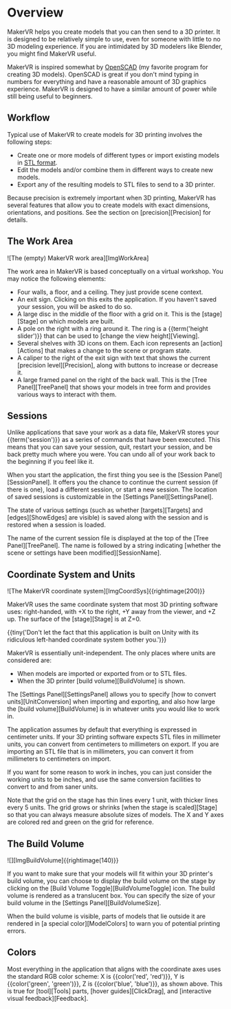 # Overview

MakerVR helps you create models that you can then send to a 3D printer.
It is designed to be relatively simple to use, even for someone with little to
no 3D modeling experience. If you are intimidated by 3D modelers like Blender,
you might find MakerVR useful.

MakerVR is inspired somewhat by [OpenSCAD](http://openscad.org/) (my favorite
program for creating 3D models). OpenSCAD is great if you don't mind typing in
numbers for everything and have a reasonable amount of 3D graphics
experience. MakerVR is designed to have a similar amount of power while still
being useful to beginners.

## Workflow

Typical use of MakerVR to create models for 3D printing involves the following
steps:

+ Create one or more models of different types or import existing models in
  [STL format](https://en.wikipedia.org/wiki/STL_(file_format)).
+ Edit the models and/or combine them in different ways to create new models.
+ Export any of the resulting models to STL files to send to a 3D printer.

Because precision is extremely important when 3D printing, MakerVR has several
features that allow you to create models with exact dimensions, orientations,
and positions. See the section on [precision][Precision] for details.

## The Work Area

![The (empty) MakerVR work area][ImgWorkArea]

The work area in MakerVR is based conceptually on a virtual workshop. You may
notice the following elements:

+ Four walls, a floor, and a ceiling. They just provide scene context.
+ An exit sign. Clicking on this exits the application. If you haven't saved
  your session, you will be asked to do so.
+ A large disc in the middle of the floor with a grid on it. This is the
  [stage][Stage] on which models are built.
+ A pole on the right with a ring around it. The ring is a {{term('height
  slider')}} that can be used to [change the view height][Viewing].
+ Several shelves with 3D icons on them. Each icon represents an
  [action][Actions] that makes a change to the scene or program state.
+ A caliper to the right of the exit sign with text that shows the current
  [precision level][Precision], along with buttons to increase or decrease it.
+ A large framed panel on the right of the back wall. This is the [Tree
  Panel][TreePanel] that shows your models in tree form and provides various
  ways to interact with them.

## Sessions

Unlike applications that save your work as a data file, MakerVR stores your
{{term('session')}} as a series of commands that have been executed. This means
that you can save your session, quit, restart your session, and be back pretty
much where you were. You can undo all of your work back to the beginning if you
feel like it.

When you start the application, the first thing you see is the [Session
Panel][SessionPanel]. It offers you the chance to continue the current session
(if there is one), load a different session, or start a new session.  The
location of saved sessions is customizable in the [Settings
Panel][SettingsPanel].

The state of various settings (such as whether [targets][Targets] and
[edges][ShowEdges] are visible) is saved along with the session and is restored
when a session is loaded.

The name of the current session file is displayed at the top of the [Tree
Panel][TreePanel]. The name is followed by a string indicating [whether the
scene or settings have been modified][SessionName].

## Coordinate System and Units

![The MakerVR coordinate system][ImgCoordSys]{{rightimage(200)}}

MakerVR uses the same coordinate system that most 3D printing software uses:
right-handed, with +X to the right, +Y away from the viewer, and +Z up. The
surface of the [stage][Stage] is at Z=0.

{{tiny('Don\'t let the fact that this application is built on Unity with its
ridiculous left-handed coordinate system bother you.')}}

MakerVR is essentially unit-independent. The only places where units are
considered are:

+ When models are imported or exported from or to STL files.
+ When the 3D printer [build volume][BuildVolume] is shown.

The [Settings Panel][SettingsPanel] allows you to specify [how to convert
units][UnitConversion] when importing and exporting, and also how large the
[build volume][BuildVolume] is in whatever units you would like to work in.

The application assumes by default that everything is expressed in centimeter
units. If your 3D printing software expects STL files in millimeter units, you
can convert from centimeters to millimeters on export. If you are importing an
STL file that is in millimeters, you can convert it from millimeters to
centimeters on import.

If you want for some reason to work in inches, you can just consider the
working units to be inches, and use the same conversion facilities to convert
to and from saner units.

Note that the grid on the stage has thin lines every 1 unit, with thicker lines
every 5 units. The grid grows or shrinks [when the stage is scaled][Stage]
so that you can always measure absolute sizes of models. The X and Y axes are
colored red and green on the grid for reference.

## The Build Volume

![][ImgBuildVolume]{{rightimage(140)}}

If you want to make sure that your models will fit within your 3D printer's
build volume, you can choose to display the build volume on the stage by
clicking on the [Build Volume Toggle][BuildVolumeToggle] icon. The build volume
is rendered as a translucent box. You can specify the size of your build volume
in the [Settings Panel][BuildVolumeSize].

When the build volume is visible, parts of models that lie outside it are
rendered in [a special color][ModelColors] to warn you of potential printing
errors.

## Colors

Most everything in the application that aligns with the coordinate axes uses
the standard RGB color scheme: X is {{color('red', 'red')}}, Y is
{{color('green', 'green')}}, Z is {{color('blue', 'blue')}}, as shown
above. This is true for [tool][Tools] parts, [hover guides][ClickDrag], and
[interactive visual feedback][Feedback].
